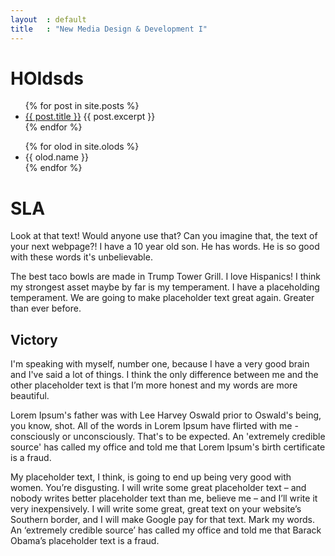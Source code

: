 ```yaml
---
layout  : default
title   : "New Media Design & Development I"
---
```


HOIdsds
===

<ul class="posts">
    {% for post in site.posts %}
    <li>
        <a href="{{ post.url }}">{{ post.title }}</a>
        {{ post.excerpt }}
    </li>
    {% endfor %}
</ul>

<ul class="olods">
    {% for olod in site.olods %}
    <li>
        {{ olod.name }}
    </li>
    {% endfor %}
</ul>

SLA
===

Look at that text! Would anyone use that? Can you imagine that, the text of your next webpage?! I have a 10 year old son. He has words. He is so good with these words it's unbelievable.

The best taco bowls are made in Trump Tower Grill. I love Hispanics! I think my strongest asset maybe by far is my temperament. I have a placeholding temperament. We are going to make placeholder text great again. Greater than ever before.

Victory
-------

I'm speaking with myself, number one, because I have a very good brain and I've said a lot of things. I think the only difference between me and the other placeholder text is that I’m more honest and my words are more beautiful.

Lorem Ipsum's father was with Lee Harvey Oswald prior to Oswald's being, you know, shot. All of the words in Lorem Ipsum have flirted with me - consciously or unconsciously. That's to be expected. An 'extremely credible source' has called my office and told me that Lorem Ipsum's birth certificate is a fraud.

My placeholder text, I think, is going to end up being very good with women. You’re disgusting. I will write some great placeholder text – and nobody writes better placeholder text than me, believe me – and I’ll write it very inexpensively. I will write some great, great text on your website’s Southern border, and I will make Google pay for that text. Mark my words. An ‘extremely credible source’ has called my office and told me that Barack Obama’s placeholder text is a fraud.

